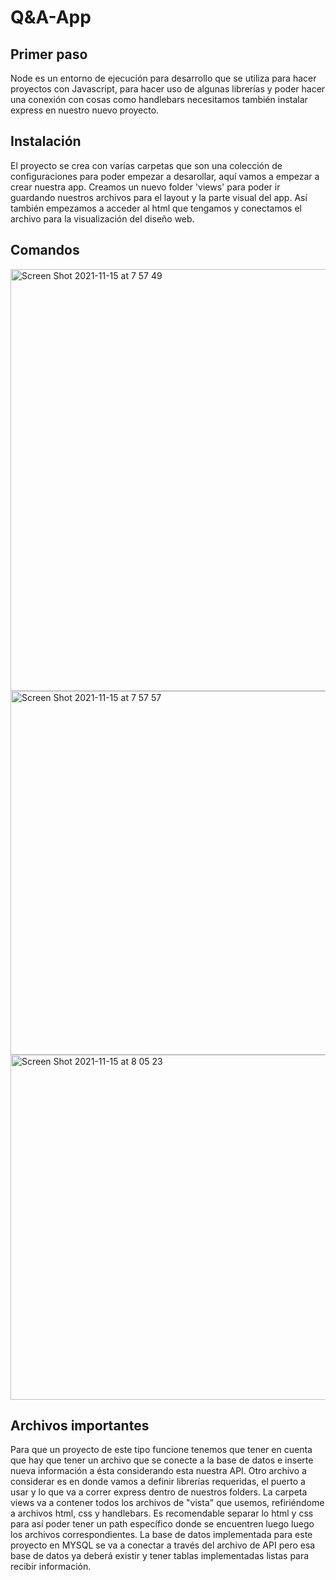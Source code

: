 # Q&A-App

## Primer paso

Node es un entorno de ejecución para desarrollo que se utiliza para hacer proyectos con Javascript, para hacer uso de algunas librerías y poder hacer una conexión con cosas como handlebars necesitamos también instalar express en nuestro nuevo proyecto. 


## Instalación
El proyecto se crea con varias carpetas que son una colección de configuraciones para poder empezar a desarollar, aquí vamos a empezar a crear nuestra app. Creamos un nuevo folder 'views' para poder ir guardando nuestros archivos para el layout y la parte visual del app.
Así también empezamos a acceder al html que tengamos y conectamos el archivo para la visualización del diseño web.


## Comandos
<img width="675" alt="Screen Shot 2021-11-15 at 7 57 49" src="https://user-images.githubusercontent.com/71286113/141826730-88bce68e-65db-4883-9278-2a6973d49b77.png">
<img width="582" alt="Screen Shot 2021-11-15 at 7 57 57" src="https://user-images.githubusercontent.com/71286113/141826739-db4bd3ec-242f-4f85-9d9c-f24fe8294cca.png">
<img width="552" alt="Screen Shot 2021-11-15 at 8 05 23" src="https://user-images.githubusercontent.com/71286113/141826780-ae039679-1aae-4b0b-8bd0-eb8ab3b1b200.png">

## Archivos importantes

Para que un proyecto de este tipo funcione tenemos que tener en cuenta que hay que tener un archivo que se conecte a la base de datos e inserte nueva información a ésta considerando esta nuestra API. Otro archivo a considerar es en donde vamos a definir librerías requeridas, el puerto a usar y lo que va a correr express dentro de nuestros folders.
La carpeta views va a contener todos los archivos de "vista" que usemos, refiriéndome a archivos html, css y handlebars.
Es recomendable separar lo html y css para así poder tener un path específico donde se encuentren luego luego los archivos correspondientes.
La base de datos implementada para este proyecto en MYSQL se va a conectar a través del archivo de API pero esa base de datos ya deberá existir y tener tablas implementadas listas para recibir información.


 
 
 
